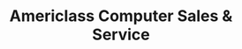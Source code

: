 ---
title: "Americlass Computer Sales & Service"
url: /bossier-city/americlass-computer-sales-und-service/
shop: Computer
---
